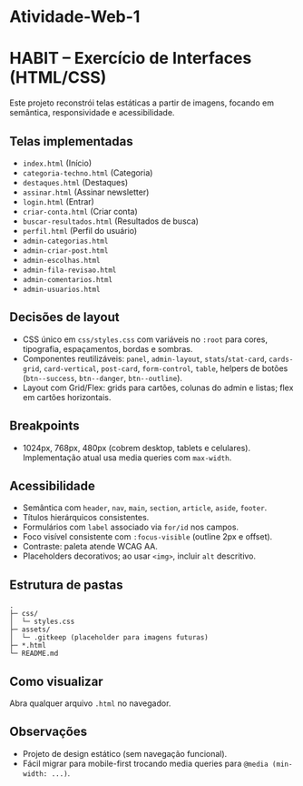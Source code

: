 # Atividade-Web-1
# HABIT – Exercício de Interfaces (HTML/CSS)

Este projeto reconstrói telas estáticas a partir de imagens, focando em semântica, responsividade e acessibilidade.

## Telas implementadas
- `index.html` (Início)
- `categoria-techno.html` (Categoria)
- `destaques.html` (Destaques)
- `assinar.html` (Assinar newsletter)
- `login.html` (Entrar)
- `criar-conta.html` (Criar conta)
- `buscar-resultados.html` (Resultados de busca)
- `perfil.html` (Perfil do usuário)
- `admin-categorias.html`
- `admin-criar-post.html`
- `admin-escolhas.html`
- `admin-fila-revisao.html`
- `admin-comentarios.html`
- `admin-usuarios.html`

## Decisões de layout
- CSS único em `css/styles.css` com variáveis no `:root` para cores, tipografia, espaçamentos, bordas e sombras.
- Componentes reutilizáveis: `panel`, `admin-layout`, `stats`/`stat-card`, `cards-grid`, `card-vertical`, `post-card`, `form-control`, `table`, helpers de botões (`btn--success`, `btn--danger`, `btn--outline`).
- Layout com Grid/Flex: grids para cartões, colunas do admin e listas; flex em cartões horizontais.

## Breakpoints
- 1024px, 768px, 480px (cobrem desktop, tablets e celulares). Implementação atual usa media queries com `max-width`.

## Acessibilidade
- Semântica com `header`, `nav`, `main`, `section`, `article`, `aside`, `footer`.
- Títulos hierárquicos consistentes.
- Formulários com `label` associado via `for/id` nos campos.
- Foco visível consistente com `:focus-visible` (outline 2px e offset).
- Contraste: paleta atende WCAG AA.
- Placeholders decorativos; ao usar `<img>`, incluir `alt` descritivo.

## Estrutura de pastas
```
.
├─ css/
│  └─ styles.css
├─ assets/
│  └─ .gitkeep (placeholder para imagens futuras)
├─ *.html
└─ README.md
```

## Como visualizar
Abra qualquer arquivo `.html` no navegador.

## Observações
- Projeto de design estático (sem navegação funcional).
- Fácil migrar para mobile-first trocando media queries para `@media (min-width: ...)`.
